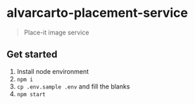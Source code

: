 # alvarcarto-placement-service

> Place-it image service


## Get started

1. Install node environment
1. `npm i`
1. `cp .env.sample .env` and fill the blanks
1. `npm start`
